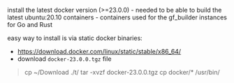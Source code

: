 



install the latest docker version (>=23.0.0)
    - needed to be able to build the latest ubuntu:20.10 containers
    - containers used for the gf_builder instances for Go and Rust

easy way to install is via static docker binaries:
- https://download.docker.com/linux/static/stable/x86_64/
- download `docker-23.0.0.tgz` file

> cp ~/Download ./t/
> tar -xvzf docker-23.0.0.tgz
> cp docker/* /usr/bin/